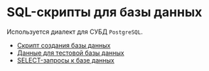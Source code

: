 # SQL-скрипты для базы данных
Используется диалект для СУБД `PostgreSQL`.

* [Скрипт создания базы данных](create_db.sql)
* [Данные для тестовой базы данных](test_data)
* [SELECT-запросы к базе данных](select)